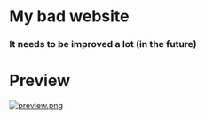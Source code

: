 # My bad website

### It needs to be improved a lot (in the future)

# Preview
[![preview.png](https://i.postimg.cc/2y717PLQ/preview.png)](https://postimg.cc/BPtZq7gb)
